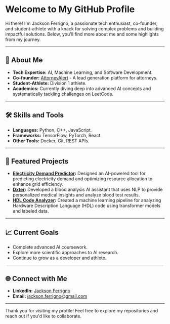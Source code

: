 # Welcome to My GitHub Profile

Hi there! I'm Jackson Ferrigno, a passionate tech enthusiast, co-founder, and student-athlete with a knack for solving complex problems and building impactful solutions. Below, you'll find more about me and some highlights from my journey.

---

## 🚀 About Me
- **Tech Expertise:** AI, Machine Learning, and Software Development.
- **Co-founder:** [AttorneyAlert](https://www.attorneyalert.net) - A lead generation platform for attorneys.
- **Student-Athlete:** Division 1 athlete.
- **Academics:** Currently diving deep into advanced AI concepts and systematically tackling challenges on LeetCode.

---

## 🛠️ Skills and Tools
- **Languages:** Python, C++, JavaScript.
- **Frameworks:** TensorFlow, PyTorch, React.
- **Other Tools:** Docker, Git, REST APIs.

---

## 🌟 Featured Projects
- **[Electricity Demand Predictor](https://github.com/jacksonferrigno/Electricity-Demand-Predictor):** Designed an AI-powered tool for predicting electricity demand and optimizing resource allocation to enhance grid efficiency.
- **[Dxter](https://github.com/jacksonferrigno/Dxter):** Developed a blood analysis AI assistant that uses NLP to provide personalized medical insights and analyze blood test results.
- **[HDL Code Analyzer](https://github.com/jacksonferrigno/HDL-Code-Analyzer):** Created a machine learning pipeline for analyzing Hardware Description Language (HDL) code using transformer models and labeled data.

---

## 📈 Current Goals
- Complete advanced AI coursework.
- Explore more scientific approaches to AI research.
- Continue to grow as a developer and athlete.

---

## 🌐 Connect with Me
- **LinkedIn:** [Jackson Ferrigno](https://www.linkedin.com/in/jackson-ferrigno/)
- **Email:** jackson.ferrigno@gmail.com

---

Thank you for visiting my profile! Feel free to explore my repositories and reach out if you'd like to collaborate.
